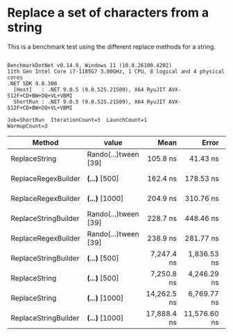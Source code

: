 # Replace a set of characters from a string

This is a benchmark test using the different replace methods for a string.

```

BenchmarkDotNet v0.14.0, Windows 11 (10.0.26100.4202)
11th Gen Intel Core i7-1185G7 3.00GHz, 1 CPU, 8 logical and 4 physical cores
.NET SDK 9.0.300
  [Host]   : .NET 9.0.5 (9.0.525.21509), X64 RyuJIT AVX-512F+CD+BW+DQ+VL+VBMI
  ShortRun : .NET 9.0.5 (9.0.525.21509), X64 RyuJIT AVX-512F+CD+BW+DQ+VL+VBMI

Job=ShortRun  IterationCount=3  LaunchCount=1  
WarmupCount=3  

```
| Method               | value                | Mean        | Error        | StdDev    | StdErr    | Min         | Max         | Op/s        | Gen0   | Allocated |
|--------------------- |--------------------- |------------:|-------------:|----------:|----------:|------------:|------------:|------------:|-------:|----------:|
| ReplaceString        | Rando(...)tween [39] |    105.8 ns |     41.43 ns |   2.27 ns |   1.31 ns |    104.1 ns |    108.4 ns | 9,450,176.2 | 0.0153 |      96 B |
| ReplaceRegexBuilder  | ****(...)**** [500]  |    162.4 ns |    178.53 ns |   9.79 ns |   5.65 ns |    156.7 ns |    173.7 ns | 6,159,482.0 |      - |         - |
| ReplaceRegexBuilder  | ****(...)**** [1000] |    204.9 ns |    310.76 ns |  17.03 ns |   9.83 ns |    193.3 ns |    224.4 ns | 4,880,666.2 |      - |         - |
| ReplaceStringBuilder | Rando(...)tween [39] |    228.7 ns |    448.46 ns |  24.58 ns |  14.19 ns |    210.7 ns |    256.7 ns | 4,372,855.4 | 0.0393 |     248 B |
| ReplaceRegexBuilder  | Rando(...)tween [39] |    238.9 ns |    281.77 ns |  15.44 ns |   8.92 ns |    222.0 ns |    252.2 ns | 4,185,286.7 |      - |         - |
| ReplaceStringBuilder | ****(...)**** [500]  |  7,247.4 ns |  1,836.53 ns | 100.67 ns |  58.12 ns |  7,137.6 ns |  7,335.3 ns |   137,979.6 | 0.1678 |    1072 B |
| ReplaceString        | ****(...)**** [500]  |  7,250.8 ns |  4,246.29 ns | 232.75 ns | 134.38 ns |  6,996.1 ns |  7,452.4 ns |   137,915.5 |      - |      24 B |
| ReplaceString        | ****(...)**** [1000] | 14,262.5 ns |  6,769.77 ns | 371.07 ns | 214.24 ns | 13,856.5 ns | 14,584.1 ns |    70,114.2 |      - |      24 B |
| ReplaceStringBuilder | ****(...)**** [1000] | 17,888.4 ns | 11,576.60 ns | 634.55 ns | 366.36 ns | 17,181.3 ns | 18,408.2 ns |    55,902.2 | 0.3052 |    2072 B |
